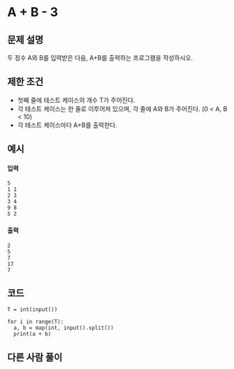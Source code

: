 # A + B - 3

## 문제 설명
두 정수 A와 B를 입력받은 다음, A+B를 출력하는 프로그램을 작성하시오.

## 제한 조건
* 첫째 줄에 테스트 케이스의 개수 T가 주어진다.
* 각 테스트 케이스는 한 줄로 이루어져 있으며, 각 줄에 A와 B가 주어진다. (0 < A, B < 10)
* 각 테스트 케이스마다 A+B를 출력한다.

## 예시
#### 입력
```
5
1 1
2 3
3 4
9 8
5 2
```

#### 출력
```
2
5
7
17
7
```
 
## 코드
```
T = int(input())

for i in range(T):
  a, b = map(int, input().split())
  print(a + b)

```

## 다른 사람 풀이
```
```